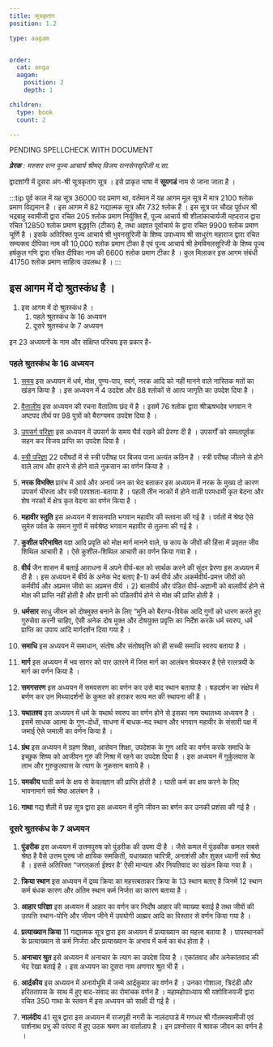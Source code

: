 ```yaml
---
title: सूत्रकृतांग
position: 1.2

type: aagam


order:
  cat: anga
  aagam: 
    position: 2
    depth: 1

children:
  type: book
  count: 2

---
```


PENDING SPELLCHECK WITH DOCUMENT

_**प्रेरक** : मरुशर रत्न पूज्य आचार्य श्रीमद्‌ विजय रत्नसेनसृरिजी म.सा._

द्वादशांगी में दूसरा अंग-श्री सूत्रकृतांग सूत्र । इसे प्राकृत भाषा में **सूयगडं** नाम से जाना जाता है । 

:::tip
पूर्व काल में यह सूत्र 36000 पद प्रमाण था, वर्तमान में यह आगम मूल सूत्र में मात्र 2100 श्लोक प्रमाण विद्यमान है । इस आगम में 82 गद्यात्मक सूत्र और 732 श्लोक हैं । इस सूत्र पर चौदह पूर्वधर श्री भद्रबाहु स्वामीजी द्वारा रचित 205 श्लोक प्रमाण निर्युक्ति हैं, पूज्य आचार्य श्री शीलांकाचार्यजी मह्दराज द्वारा रचित 12850 श्लोक प्रमाण बृद्धवृत्ति (टीका) है, तथा अज्ञात पूर्वाचार्य के द्वारा रचित 9900 श्लोक प्रमाण चूर्णि है । इसके अतिरिक्त पूज्य आचार्य श्री भुवनसूरिजी के शिष्य उपाध्याय श्री साधुरंग महाराज द्वारा रचित सम्यक्त्व दीपिका नाम की 10,000 श्लोक प्रमाण टीका है एवं पूज्य आचार्य श्री हेमविमलसूरिजी के शिष्य पूज्य हर्षकुल गणि द्वारा रचित दीपिका नाम की 6600 श्लोक प्रमाण टीका है । कुल मिलाकर इस आगम संबंधी 41750 श्लोक प्रमाण साहित्य उपलब्ध है । 
:::
## इस आगम में दो श्रुतस्कंध है । 
1. इस आगम में दो श्रुतस्कंध है ।
   1. पहले श्रुतस्कंध के 16 अध्ययन
   2. दूसरे श्रुतस्कंध के 7 अध्ययन

इन 23 अध्ययनों के नाम और संक्षिप्त परिचय इस प्रकार है-

### पहले श्रुतस्कंध के 16 अध्ययन

1. [समय](/aagam/sutrakritanga/book-1/chapter-1)
    इस अध्ययन में धर्म, मोक्ष, पुण्य-पाप, स्वर्ग, नरक आदि को नहीं मानने वाले नास्तिक मतों का खंडन किया है । इस अध्ययन में 4 उददेश और 88 श्लोकों से आत्प जागृति का उपदेश दिया है ।

2. [वैतालीय](/aagam/sutrakritanga/book-1/chapter-2)
    इस अध्ययन की रचना वैतालिय छंद में है । इसमें 76 श्लोक द्वारा श्रीऋषभदेव भगवान ने अष्टपद तीर्थ पर 98 पुत्रों को बैराग्यमय उपदेश दिया है ।

3. [उपसर्ग परिज्ञा](/aagam/sutrakritanga/book-1/chapter-3)
    इस अध्ययन में उपसर्ग के समय घैर्य रखने की प्रेरणा दी है । उपसर्गों को समतापूर्वक सहन कर विजय प्राप्ति का उपदेश दिया है ।

4. [स्त्री परिज्ञा](/aagam/sutrakritanga/book-1/chapter-4)
    22 परीषदों में से स्त्री परीषह पर बिजय पाना अत्यंत कठिन है । स्त्री परीषह जीतने से होने वाले लाभ और हारने से होने वाले नुकसान का वर्णन किया है ।

5. **नरक विभक्ति** 
    प्रारंभ में आर्य और अनार्य जन का भेद बताकर इस अध्ययन में नरक के मुख्य दो कारण उपसर्ग भीरुता और स्त्री परवशता-बताया है । पहली तीन नरकों में होने वाली परमधामी कृत बेदना और शेष नरकों में क्षेत्र कृत वेदना का वर्णन किया है ।

6. **महावीर स्तुति**
    इस अध्ययन में शासनपति भगवान महावीर की स्तवना की गई है । पर्वतों में श्रेष्ठ ऐसे सुमेरु पर्वत के समान गुणों में सर्वश्रेष्ठ भगवान महावीर से तुलना की गई है ।

7. **कुशील परिभाषित**
    यज्ञ आदि प्रवृति को मोक्ष मार्ग मानने वाले, छ काय के जीवों की हिंसा में प्रवृतत जीव शिथिल आचारी है । ऐसे कुशील-शिथिल आचारी का वर्णन किया गया है ।

8. **वीर्य**
    जैन शासन में बताई आराधना में अपने वीर्य-बल को सार्थक करने की सुंदर प्रेरणा इस अध्ययन में दी है । इस अध्ययन में बीर्य के अनेक भेद बताए है-1) कर्म वीर्य और अकर्मवीर्य-प्रमत्त जीवों को कर्मवीर्य और अप्रमत्त जीवो का अप्रमत्त वीर्य । 2) बालवीर्य और पंडित वीर्य-अज्ञानी को बालवीर्य होने से मोक्ष की प्राप्ति नहीं होती है और ज्ञानी को पंडितवीर्य होने से मोक्ष की प्राप्ति होती है ।

9. **धर्मसार**
    साधु जीवन को दोषमुक्त बनाने के लिए “मुनि को बैराग्य-विवेक आदि गुणों को धारण करते हुए गुरुसेवा करनी चाहिए, ऐसी अनेक दोष मुक्त और दोषयुक्त प्रवृत्ति का निर्देश करकें धर्म स्वरुप, धर्म प्राप्ति का उपाय आदि मार्गदर्शन दिया गया है ।

10. **समाधि**
    इस अध्ययन में समाधान, संतोष और संतोषवृत्ति को ही सच्ची समाधि स्वरुप बताया है ।

11. **मार्ग**
    इस अध्ययन में भव सागर को पार उतरने में जिस मार्ग का आलंबन श्रेयस्कर है ऐसे रत्लत्रयी के मार्ग का वर्णन किया है ।

12. **समगसरण**
    इस अध्ययन में समवसरण का वर्णन कर उसे बाद स्थान बताया है । षडदर्शन का संक्षेप में बर्णण कर उन मिथ्यादर्शनों के कुमत को हराकर सत्य मत की स्थापना की है ।

13. **यथातश्य**
    इस अध्ययन में धर्म के यथार्थ स्वरुप का वर्णन होने से इसका नाम यथातथ्य अध्ययन है । इसमें साधक आत्मा के गुण-दोधों, साधना में बाधक-मद स्थान और भगवान महावीर के संसारी पक्ष में जमाई ऐसे जमाली का वर्णन किया है ।

14. **ग्रंथ**
    इस अध्ययन में ग्रहण शिक्षा, आसेवन शिक्षा, उपदेशक के गुण आदि का वर्णन करके समाधि के इच्छुक शिष्य को आजीवन गुरु की निश्रा में रहने का उपदेश दिया है । इस अध्ययन में गुर्कुलवास के लाभ और गुरुकुलवास के त्याग के नुकसान बताये है ।

15. **यमकीय**
    घाती कर्म के क्षय से केवलज्ञान की प्राप्ति होती है । घाती कर्म का क्षय करने के लिए भावनामार्ग सर्व श्रेष्ठ आलंबन है ।

16. **गाथा**
    गद्य शैली में छह सूत्र द्वारा इस अध्ययन में मुनि जीवन का बर्णन कर उनकी प्रशंसा की गई है ।

### दूसरे श्रुतस्कंध के 7 अध्ययन

1. **पुंडरीक** 
    इस अध्ययन में उत्तमपुरुष को पुंडरीक की उपमा दी है । जैसे कमल में पुंडकीक कमल सबसे श्रेष्ठ है वैसे उत्तम पुरुष जो क्षायिक समकिती, यधाख्यात चारित्री, अनाशंसी और शुक्ल ध्यानी सर्व श्रेष्ठ है । इससे अतिरिक्त “जगत्‌कर्ता ईश्वर है' ऐसी मान्यता और नियतिवाद का खंडन किया गया है ।

2. **क्रिया स्थान**
    इस अध्ययन में द्रव्य क्रिया का महत्त्त्बताकर क्रिया के 13 स्थान बताए है जिनमें 12 स्थान कर्म बंधक कारण और अंतिम स्थान कर्म निर्जरा का कारण बताया है ।

3. **आहार परिज्ञा**
    इस अध्ययन में आहार का वर्णन कर निर्दोष आहार की व्याख्या बताई है तथा जीवों की उत्पत्ति स्थान-योनि और जीवन जीने में उपयोगी आह्मर आदि का विस्तार से वर्णन किया गया है ।

4. **प्रत्याख्यान क्रिया**
    11 गद्यात्मक सूत्र द्वारा इस अध्ययन में प्रत्याख्यान का महत्त्व बताया है । पापस्थानकों के प्रत्याख्यान से कर्म निर्जरा और प्रत्याख्यान के अभाव में कर्म का बंध होता है ।

5. **अनाचार श्रुत**
    इसे अध्ययन में अनाचार के त्याग का उपदेश दिया है । एकांतवाद और अनेकांतवाद की भेद रेखा बताई है । इस अध्ययन का दूसरा नाम अणगार श्रुत भी है ।

6. **आर्द्रकीय** 
    इस अध्ययन में अनार्यभूमि में जन्मे आर्द्रकुमार का वर्णन है । उनका गोशाला, त्रिदंडी और हरिततापस के साथ में हुए बाद-संवाद का रोमांचक वर्णन है । महामहोपाध्याय श्री यशोविजयजी द्वारा रचित 350 गाथा के स्तवन में इस अध्ययन को साक्षी दी गई है ।

7. **नालंदीय**
    41 सूत्र द्वारा इस अध्ययन में राजगृही नगरी के नालंदापाडे में गणधर श्री गौतमस्वामीजी एवं पार्शनाथ प्रभु की परंपरा में हुए उदक श्रमण का वार्तालाप है । इन प्रश्नोत्तार में श्रावक जीवन का वर्णन है ।